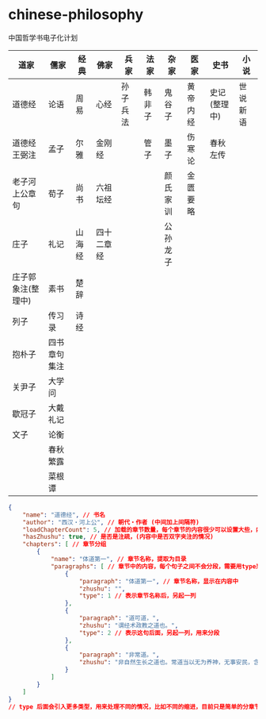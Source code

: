 # chinese-philosophy

中国哲学书电子化计划

| 道家         | 儒家     | 经典  | 佛家    | 兵家   | 法家  | 杂家   | 医家   | 史书      | 小说   |
|------------|--------|-----|-------|------|-----|------|------|---------|------|
| 道德经        | 论语     | 周易  | 心经    | 孙子兵法 | 韩非子 | 鬼谷子  | 黄帝内经 | 史记(整理中) | 世说新语 | 
| 道德经王弼注     | 孟子     | 尔雅  | 金刚经   |      | 管子  | 墨子   | 伤寒论  | 春秋左传    |
| 老子河上公章句    | 荀子     | 尚书  | 六祖坛经  |      |     | 颜氏家训 | 金匮要略 |
| 庄子         | 礼记     | 山海经 | 四十二章经 |      |     | 公孙龙子 |      |
| 庄子郭象注(整理中) | 素书     | 楚辞  |
| 列子         | 传习录    | 诗经  |
| 抱朴子        | 四书章句集注 |     |
| 关尹子        | 大学问    |     |
| 歇冠子        | 大戴礼记   |     |
| 文子         | 论衡     |     |
|            | 春秋繁露   |     |
|            | 菜根谭    |     |

```json
{
    "name": "道德经", // 书名
    "author": "西汉・河上公", // 朝代・作者 (中间加上间隔符)
    "loadChapterCount": 5, // 加载的章节数量，每个章节的内容很少可以设置大些，内容很多设置为1即可，必须保证加载的内容宽度要超过屏幕宽度。
    "hasZhushu": true, // 是否是注疏，(内容中是否双字夹注的情况)
    "chapters": [ // 章节分组
        {
            "name": "体道第一", // 章节名称，提取为目录
            "paragraphs": [ // 章节中的内容，每个句子之间不会分段，需要用type来分段。
                {
                    "paragraph": "体道第一", // 章节名称，显示在内容中
                    "zhushu": "",
                    "type": 1 // 表示章节名称后，另起一列
                },
                {
                    "paragraph": "道可道，",
                    "zhushu": "谓经术政教之道也。",
                    "type": 2 // 表示这句后面，另起一列，用来分段
                },
                {
                    "paragraph": "非常道。",
                    "zhushu": "非自然生长之道也。常道当以无为养神，无事安民，含光藏晖，灭迹匿端，不可称道。"
                }
            ]
        }
    ]
}
// type 后面会引入更多类型，用来处理不同的情况，比如不同的缩进，目前只是简单的分章节和分段
```